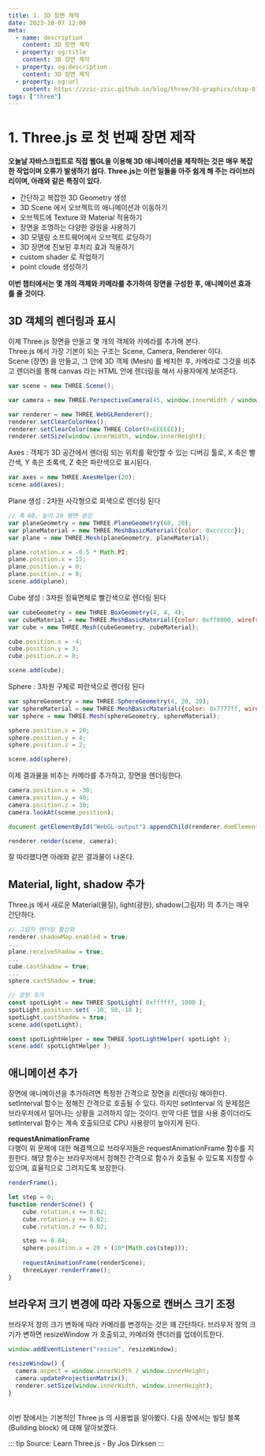 ```yaml
---
title: 1. 3D 장면 제작
date: 2023-10-07 12:00
meta:
  - name: description
    content: 3D 장면 제작
  - property: og:title
    content: 3D 장면 제작
  - property: og:description
    content: 3D 장면 제작
  - property: og:url
    content: https://zzic-zzic.github.io/blog/three/3d-graphics/chap-01/
tags: ["three"]
---
```


# 1. Three.js 로 첫 번째 장면 제작
**오늘날 자바스크립트로 직접 웹GL을 이용해 3D 애니메이션을 제작하는 것은 매우 복잡한 작업이며 오류가 발생하기 쉽다. Three.js는 이런 일들을 아주 쉽게 해 주는 라이브러리이며, 아래와 같은 특징이 있다.**
- 간단하고 복잡한 3D Geometry 생성
- 3D Scene 에서 오브젝트의 애니메이션과 이동하기
- 오브젝트에 Texture 와 Material 적용하기
- 장면을 조명하는 다양한 광원을 사용하기
- 3D 모델링 소프트웨어에서 오브젝트 로딩하기
- 3D 장면에 진보된 후처리 효과 적용하기
- custom shader 로 작업하기
- point cloude 생성하기

**이번 챕터에서는 몇 개의 객체와 카메라를 추가하여 장면을 구성한 후, 애니메이션 효과를 줄 것이다.**

## 3D 객체의 렌더링과 표시
이제 Three.js 장면을 만들고 몇 개의 객체와 카메라를 추가해 본다. <br>
Three.js 에서 가장 기본이 되는 구조는 Scene, Camera, Renderer 이다. <br>
Scene (장면) 을 만들고, 그 안에 3D 객체 (Mesh) 를 배치한 후, 카메라로 그것을 비추고 렌더러를 통해 canvas 라는 HTML 안에 렌더링을 해서 사용자에게 보여준다.

```js
var scene = new THREE.Scene();

var camera = new THREE.PerspectiveCamera(45, window.innerWidth / window.innerHeight, 0.1, 1000);

var renderer = new THREE.WebGLRenderer();
renderer.setClearColorHex();
renderer.setClearColor(new THREE.Color(0xEEEEEE));
renderer.setSize(window.innerWidth, window.innerHeight);
```

Axes : 객체가 3D 공간에서 렌더링 되는 위치를 확인할 수 있는 디버깅 툴로, X 축은 빨간색, Y 축은 초록색, Z 축은 파란색으로 표시된다.
```js
var axes = new THREE.AxesHelper(20);
scene.add(axes);
```

Plane 생성 : 2차원 사각형으로 회색으로 렌더링 된다
```js
// 폭 60, 높이 20 평면 생성
var planeGeometry = new THREE.PlaneGeometry(60, 20);
var planeMaterial = new THREE.MeshBasicMaterial({color: 0xcccccc});
var plane = new THREE.Mesh(planeGeometry, planeMaterial);

plane.rotation.x = -0.5 * Math.PI;
plane.position.x = 15;
plane.position.y = 0;
plane.position.z = 0;
scene.add(plane);
```

Cube 생성 : 3차원 정육면체로 빨간색으로 렌더링 된다
```js
var cubeGeometry = new THREE.BoxGeometry(4, 4, 4);
var cubeMaterial = new THREE.MeshBasicMaterial({color: 0xff0000, wireframe: true});
var cube = new THREE.Mesh(cubeGeometry, cubeMaterial);

cube.position.x = -4;
cube.position.y = 3;
cube.position.z = 0;

scene.add(cube);
```

Sphere : 3차원 구체로 파란색으로 렌더링 된다
```js
var sphereGeometry = new THREE.SphereGeometry(4, 20, 20);
var sphereMaterial = new THREE.MeshBasicMaterial({color: 0x7777ff, wireframe: true});
var sphere = new THREE.Mesh(sphereGeometry, sphereMaterial);

sphere.position.x = 20;
sphere.position.y = 4;
sphere.position.z = 2;

scene.add(sphere);
```

이제 결과물을 비추는 카메라를 추가하고, 장면을 렌더링한다.
```js
camera.position.x = -30;
camera.position.y = 40;
camera.position.z = 30;
camera.lookAt(scene.position);

document.getElementById("WebGL-output").appendChild(renderer.domElement);

renderer.render(scene, camera);
```

잘 따라했다면 아래와 같은 결과물이 나온다.
<three-chap01-Ex01/>

## Material, light, shadow 추가
Three.js 에서 새로운 Material(물질), light(광원), shadow(그림자) 의 추가는 매우 간단하다.
```js
// 그림자 렌더링 활성화
renderer.shadowMap.enabled = true;
...
plane.receiveShadow = true;
...
cube.castShadow = true;
...
sphere.castShadow = true;

// 광원 추가
const spotLight = new THREE.SpotLight( 0xffffff, 1000 );
spotLight.position.set( -10, 50,-10 );
spotLight.castShadow = true;
scene.add(spotLight);

const spotLightHelper = new THREE.SpotLightHelper( spotLight );
scene.add( spotLightHelper );
```
<three-chap01-Ex02/>

## 애니메이션 추가
장면에 애니메이션을 추가하려면 특정한 간격으로 장면을 리렌더링 해야한다. setInterval 함수는 정해진 간격으로 호출될 수 있다. 하지만 setInterval 의 문제점은 브라우저에서 일어나는 상황을 고려하지 않는 것이다. 만약 다른 탭을 사용 중이더라도 setInterval 함수는 계속 호출되므로 CPU 사용량이 높아지게 된다.

**requestAnimationFrame** <br>
다행이 위 문제에 대한 해결책으로 브라우저들은 requestAnimationFrame 함수를 지원한다. 해당 함수는 브라우저에서 정해진 간격으로 함수가 호출될 수 있도록 지정할 수 있으며, 효율적으로 그려지도록 보장한다.

```js
renderFrame();

let step = 0;
function renderScene() {
    cube.rotation.x += 0.02;
    cube.rotation.y += 0.02;
    cube.rotation.z += 0.02;

    step += 0.04;
    sphere.position.x = 20 + (10*(Math.cos(step)));
    
    requestAnimationFrame(renderScene);
    threeLayer.renderFrame();
}
```

<three-chap01-Ex03/>

## 브라우저 크기 변경에 따라 자동으로 캔버스 크기 조정

브라우저 창의 크기 변화에 따라 카메라를 변경하는 것은 꽤 간단하다. 브라우저 창의 크기가 변하면 resizeWindow 가 호출되고, 카메라와 렌더러를 업데이트한다.

```js
window.addEventListener("resize", resizeWindow);

resizeWindow() {
  camera.aspect = window.innerWidth / window.innerHeight;
  camera.updateProjectionMatrix();
  renderer.setSize(window.innerWidth, window.innerHeight);
}
```

<br>
이번 장에서는 기본적인 Three js 의 사용법을 알아봤다. 다음 장에서는 빌딩 블록 (Building block) 에 대해 알아보겠다.

::: tip
Source: Learn Three.js - By Jos Dirksen
:::

<Comment />